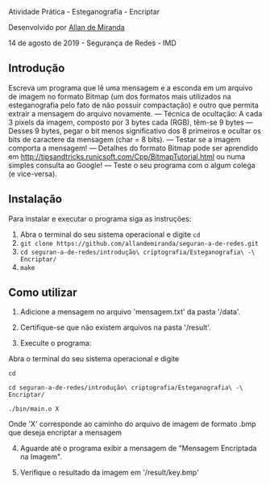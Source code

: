 Atividade Prática - Esteganografia - Encriptar

Desenvolvido  por [Allan de Miranda](https://github.com/allandemiranda)

14 de agosto de 2019 - Segurança de Redes - IMD

## Introdução

Escreva um programa que lê uma mensagem e a esconda em um arquivo de imagem
no formato Bitmap (um dos formatos mais utilizados na esteganografia pelo fato de não
possuir compactação) e outro que permita extrair a mensagem do arquivo novamente.
― Técnica de ocultação: A cada 3 pixels da imagem, composto por 3 bytes cada (RGB), têm-se 9 bytes
― Desses 9 bytes, pegar o bit menos significativo dos 8 primeiros e ocultar os bits de caractere da mensagem (char = 8 bits).
― Testar se a imagem comporta a mensagem!
― Detalhes do formato Bitmap pode ser aprendido em http://tipsandtricks.runicsoft.com/Cpp/BitmapTutorial.html ou numa simples consulta ao Google!
― Teste o seu programa com o algum colega (e vice-versa).

## Instalação

Para instalar e executar o programa siga as instruções:

1. Abra o terminal do seu sistema operacional e digite `cd`
2. `git clone https://github.com/allandemiranda/seguran-a-de-redes.git`
3. `cd seguran-a-de-redes/introdução\ criptografia/Esteganografia\ -\ Encriptar/`
4. `make`

## Como utilizar

1. Adicione a mensagem no arquivo 'mensagem.txt' da pasta '/data'.

2. Certifique-se que não existem arquivos na pasta '/result'.

3. Execulte o programa: 

Abra o terminal do seu sistema operacional e digite 

`cd`

`cd seguran-a-de-redes/introdução\ criptografia/Esteganografia\ -\ Encriptar/`

`./bin/main.o X`

Onde 'X' corresponde ao caminho do arquivo de imagem de formato .bmp que deseja encriptar a mensagem

4. Aguarde até o programa exibir a mensagem de "Mensagem Encriptada na Imagem".

5. Verifique o resultado da imagem em '/result/key.bmp'
